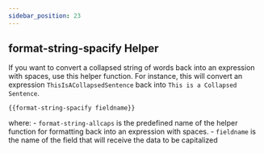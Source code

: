 ```yaml
---
sidebar_position: 23
---
```


## format-string-spacify Helper
If you want to convert a collapsed string of words back into an expression with spaces, use this helper function. For instance, this will convert an expression `ThisIsACollapsedSentence` back into `This is a Collapsed Sentence`.

```
{{format-string-spacify fieldname}}
```

where:
	- `format-string-allcaps` is the predefined name of the helper function for formatting back into an expression with spaces.
	- `fieldname` is the name of the field that will receive the data to be capitalized

